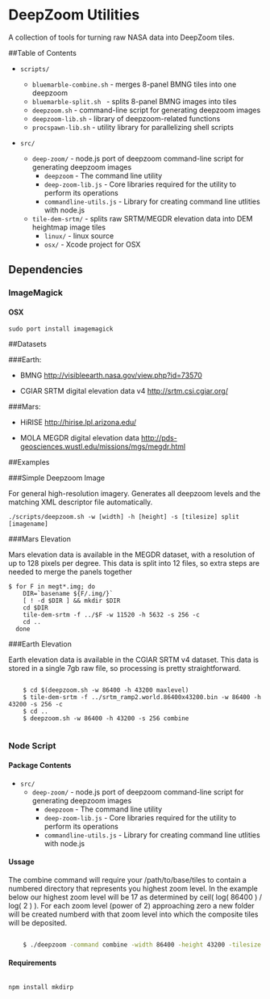 # DeepZoom Utilities

A collection of tools for turning raw NASA data into DeepZoom tiles.

##Table of Contents

* `scripts/`
	* `bluemarble-combine.sh`   - merges 8-panel BMNG tiles into one deepzoom
	* `bluemarble-split.sh `    - splits 8-panel BMNG images into tiles
	* `deepzoom.sh`             - command-line script for generating deepzoom images
	* `deepzoom-lib.sh`         - library of deepzoom-related functions
	* `procspawn-lib.sh`        - utility library for parallelizing shell scripts
  
* `src/`
	* `deep-zoom/`                - node.js port of deepzoom command-line script for generating deepzoom images
	  * `deepzoom`              - The command line utility
	  * `deep-zoom-lib.js`      - Core libraries required for the utility to perform its operations
	  * `commandline-utils.js`  - Library for creating command line utlities with node.js
	* `tile-dem-srtm/`          - splits raw SRTM/MEGDR elevation data into DEM heightmap image tiles
	  * `linux/`              - linux source
	  * `osx/`                - Xcode project for OSX

## Dependencies


### ImageMagick
#### OSX
```
sudo port install imagemagick
```
  
##Datasets

###Earth:
 * BMNG
     http://visibleearth.nasa.gov/view.php?id=73570

 * CGIAR SRTM digital elevation data v4
     http://srtm.csi.cgiar.org/

###Mars:
 * HiRISE
     http://hirise.lpl.arizona.edu/

 * MOLA MEGDR digital elevation data 
     http://pds-geosciences.wustl.edu/missions/mgs/megdr.html

##Examples

###Simple Deepzoom Image

For general high-resolution imagery.  Generates all deepzoom levels and the
matching XML descriptor file automatically.

    ./scripts/deepzoom.sh -w [width] -h [height] -s [tilesize] split [imagename]


###Mars Elevation

Mars elevation data is available in the MEGDR dataset, with a resolution of up
to 128 pixels per degree.  This data is split into 12 files, so extra steps are
needed to merge the panels together

    $ for F in megt*.img; do 
        DIR=`basename ${F/.img/}`
        [ ! -d $DIR ] && mkdir $DIR
        cd $DIR
        tile-dem-srtm -f ../$F -w 11520 -h 5632 -s 256 -c 
        cd ..
      done


###Earth Elevation

Earth elevation data is available in the CGIAR SRTM v4 dataset.  This data is
stored in a single 7gb raw file, so processing is pretty straightforward.

```

    $ cd $(deepzoom.sh -w 86400 -h 43200 maxlevel)
    $ tile-dem-srtm -f ../srtm_ramp2.world.86400x43200.bin -w 86400 -h 43200 -s 256 -c
    $ cd ..
    $ deepzoom.sh -w 86400 -h 43200 -s 256 combine
	
```




### Node Script

#### Package Contents

* `src/`
  * `deep-zoom/`                - node.js port of deepzoom command-line script for generating deepzoom images
	  * `deepzoom`              - The command line utility
	  * `deep-zoom-lib.js`      - Core libraries required for the utility to perform its operations
	  * `commandline-utils.js`  - Library for creating command line utlities with node.js

#### Ussage

The combine command will require your /path/to/base/tiles to contain a numbered directory that represents you highest zoom level.
In the example below our highest zoom level will be 17 as determined by ceil( log( 86400 ) / log( 2 ) ). For each zoom level (power of 2) approaching zero a new folder will be created numberd with that zoom level into which the composite tiles will be deposited.

```bash

	$ ./deepzoom -command combine -width 86400 -height 43200 -tilesize 256 -filepath /path/to/base/tiles

```


#### Requirements

```

npm install mkdirp

```

